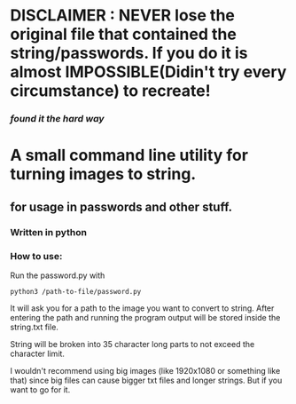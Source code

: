# DISCLAIMER : NEVER lose the original file that contained the string/passwords. If you do it is almost IMPOSSIBLE(Didin't try every circumstance) to recreate!
### *found it the hard way* 
# A small command line utility for turning images to string.
## for usage in passwords and other stuff.
### Written in python

### How to use:

Run the password.py with

```python3 /path-to-file/password.py```

It will ask you for a path to the image you want to convert to string.
After entering the path and running the program output will be stored inside the string.txt file.

String will be broken into 35 character long parts to not exceed the character limit.

I wouldn't recommend using big images (like 1920x1080 or something like that) since big files can cause bigger txt files and longer strings. But if you want to go for it.
